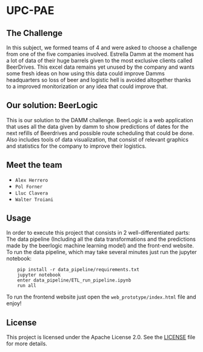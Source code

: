 # UPC-PAE

## The Challenge

In this subject, we formed teams of 4 and were asked to choose a challenge from one of the five companies involved. Estrella Damm at the moment has a lot of data of their huge barrels given to the most exclusive clients called BeerDrives. This excel data remains yet unused by the company and wants some fresh ideas on how using this data could improve Damms headquarters so loss of beer and logistic hell is avoided altogether thanks to a improved monitorization or any idea that could improve that.

## Our solution: BeerLogic

This is our solution to the DAMM challenge. BeerLogic is a web application that uses all the data given by damm to show predictions of dates for the next refills of Beerdrives and possible route scheduling that could be done. Also includes tools of data visualization, that consist of relevant graphics and statistics for the company to improve their logistics.

## Meet the team

- `Alex Herrero`
- `Pol Forner`
- `Lluc Clavera`
- `Walter Troiani`

## Usage

In order to execute this project that consists in 2 well-differentiated parts: The data pipeline (Including all the data transformations and the predictions made by the beerlogic machine learning model) and the front-end website. To run the data pipeline, which may take several minutes just run the jupyter notebook:

```console
    pip install -r data_pipeline/requirements.txt
    jupyter notebook
    enter data_pipeline/ETL_run_pipeline.ipynb
    run all
```

To run the frontend website just open the ```web_prototype/index.html``` file and enjoy!

## License

This project is licensed under the Apache License 2.0. See the [LICENSE](LICENSE) file for more details.
